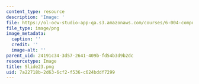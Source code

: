 ```yaml
---
content_type: resource
description: 'Image: '
file: https://ol-ocw-studio-app-qa.s3.amazonaws.com/courses/6-004-computation-structures-spring-2017/7a22718b2d636cf2f536c624bddf7299_Slide23.png
file_type: image/png
image_metadata:
  caption: ''
  credit: ''
  image-alt: ''
parent_uid: 24191c34-3d57-2641-409b-fd54b3d9b2dc
resourcetype: Image
title: Slide23.png
uid: 7a22718b-2d63-6cf2-f536-c624bddf7299
---
```

